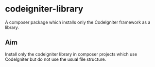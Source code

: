 # codeigniter-library
A composer package which installs only the CodeIgniter framework as a library.

## Aim

Install only the codeigniter library in composer projects which use CodeIgniter 
but do not use the usual file structure.
